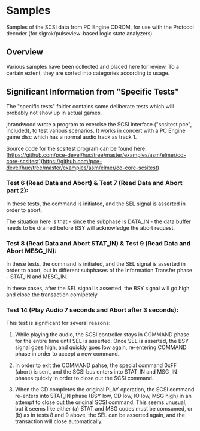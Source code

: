 # Samples

Samples of the SCSI data from PC Engine CDROM, for use with the Protocol decoder (for sigrok/pulseview-based logic state analyzers)

## Overview

Various samples have been collected and placed here for review. To a certain extent, they are sorted
into categories according to usage.

## Significant Information from "Specific Tests"

The "specific tests" folder contains some deliberate tests which will probably not show up in actual games.

jbrandwood wrote a program to exercise the SCSI interface ("scsitest.pce", included), to test various scenarios.
It works in concert with a PC Engine game disc which has a normal audio track as track 1.

Source code for the scsitest program can be found here:
[https://github.com/pce-devel/huc/tree/master/examples/asm/elmer/cd-core-scsitest](https://github.com/pce-devel/huc/tree/master/examples/asm/elmer/cd-core-scsitest)

### Test 6 (Read Data and Abort) & Test 7 (Read Data and Abort part 2):

In these tests, the command is initiated, and the SEL signal is asserted in order to abort.

The situation here is that - since the subphase is DATA_IN - the data buffer needs to be
drained before BSY will acknowledge the abort request.


### Test 8 (Read Data and Abort STAT_IN) & Test 9 (Read Data and Abort MESG_IN):

In these tests, the command is initiated, and the SEL signal is asserted in order to abort,
but in different subphases of the Information Transfer phase - STAT_IN and MESG_IN.

In these cases, after the SEL signal is asserted, the BSY signal will go high and close the
transaction comlpetely.

### Test 14 (Play Audio 7 seconds and Abort after 3 seconds):

This test is significant for several reasons:

1. While playing the audio, the SCSI controller stays in COMMAND phase for the entire time until
SEL is asserted.  Once SEL is asserted, the BSY signal goes high, and quickly goes low again,
re-entering COMMAND phase in order to accept a new command.

2. In order to exit the COMMAND pahse, the special command 0xFF (abort) is sent, and the SCSI
bus enters into STAT_IN and MSG_IN phases quickly in order to close out the SCSI command.

3. When the CD completes the original PLAY operation, the SCSI command re-enters into STAT_IN
phase (BSY low, CD low, IO low, MSG high) in an attempt to close out the original SCSI command.
This seems unusual, but it seems like either (a) STAT and MSG codes must be comsumed, or (b) as in
tests 8 and 9 above, the SEL can be asserted again, and the transaction will close automatically.


